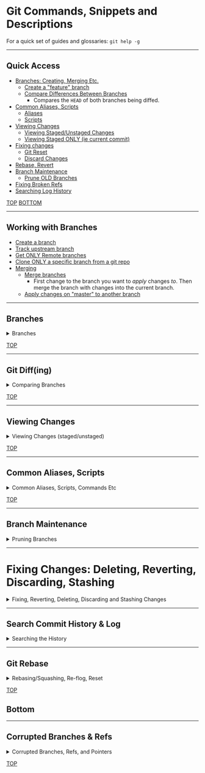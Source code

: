 # Git Commands, Snippets and Descriptions
For a quick set of guides and glossaries: ``` git help -g ```

------------------------------------------------------------------------------------------------------------------------

## **Quick Access**


- [Branches: Creating, Merging Etc.](#working-with-branches)
    - [Create a "feature" branch](#branches)
    - [Compare Differences Between Branches](#compare-differences-between-branches)
        - Compares the `HEAD` of both branches being diffed.
- [Common Aliases, Scripts](#common-aliases-scripts)
    - [Aliases](#aliases)
    - [Scripts](#scripts)
- [Viewing Changes](#viewing-changes)
    - [Viewing Staged/Unstaged Changes](#viewing-staged--unstaged-changes-before-committing)
    - [Viewing Staged ONLY (ie current commit)](#viewing-current-commit-changes)
- [Fixing changes](#fixing-changes-deleting-reverting-discarding-stashing)
    - [Git Reset](#git-reset)
    - [Discard Changes](#discard-changes)
- [Rebase, Revert](#git-rebase)
- [Branch Maintenance](#branch-maintenance)
  - [Prune OLD Branches](#pruning-branches)
- [Fixing Broken Refs](#fixing-broken-refs)
- [Searching Log History](#searching-git-for-keyword)



[TOP](#git-commands-snippets-and-descriptions)
[BOTTOM](#bottom)

------------------------------------------------------------------------------------------------------------------------

## Working with Branches
- [Create a branch](#create-a-branch)
- [Track upstream branch](#track-upstream-branch)
- [Get ONLY Remote branches](#get-only-remote-branches)
- [Clone ONLY a specific branch from a git repo](#clone-only-a-specific-branch-from-a-repo)
- [Merging](#merging)
    - [Merge branches](#merge-branches)
        - First change to the branch you want to *apply* changes *to*. Then merge the branch with changes into the current branch.
    - [Apply changes on "master" to another branch](#push-changes-on-master-to-feature-branch)
    
    
------------------------------------------------------------------------------------------------------------------------


## Branches

<details>
    <summary>Branches</summary>
    
## Create "Feature" Branch & Clone Master Into It
The following command will create a new "feature" branch and clone the ```master``` branch's current state in to.

```bash
git checkout -b feature

# then push to remote (add -u for remote tracking)
git push origin feature

# then list all current branches
git branch -a
```

    
### Create a Branch
```bash
# the following will create a branch named features
git branch "features"

# change to the new branch
git checkout features
```

### Track Upstream Branch
```bash
git push -u origin/<my_branch>

# List all branches and their upstreams
git branch -vv
```
### Get ONLY Remote Branches
```bash
git branch -r
```

### Jump Back to the Last Branch
```bash
git checkout -
```

### Clone ONLY a Specific Branch from a Repo
```bash
git clone --single-branch --branch <branchname> <remote-repo>

# USAGE EXAMPLE: be sure to grab the clone URL

git clone --single-branch --branch features https://github.com/EstenGrove/MyRepo.git

# ALT USAGE EXAMPLE
# Pseudo Code: git clone -b <branch_name> --single-branch <repo_url>

git clone -b features_branch --single-branch https://github.com/EstenGrove/MyRepo.git
```

### Pushing Changes
```bash
# add tracking for any new files
git add -A

# commit to staging and add comment
git commit -m "Some comment here..."

# push to branch
git push origin <branch>

####### Alternate Method
####### You can use the interactive CLI
git commit --interactive

# *** Commands ***
#   1: status       2: update       3: revert       4: add untracked
#   5: patch        6: diff         7: quit         8: help
#  What now>

```

### Fetch Latest Changes
```bash
# First fetch any changes and stage them locally
git fetch

# Then pull them down into the local repo and sync them. You can also specify pulling froma particular branch
git pull 
# OR
git pull <upstream> <branch>

# Example: git pull origin features
```

## Merging

### Merge Branches
First you need to change into the branch that you want to merge *into*. 
- If you want to add the changes in a "features" branch to the "master" branch, you would first change to the "master" branch and merge "features" *into* the "master" branch.
```
# first change to the branch you want to merge changes *into*
git checkout master

# then run merge of the branch you want to pull changes from
git merge features
```

### Push Changes On "master" to "feature" Branch
- The following command(s) is for applying changes found on "master" to another branch like a "feature" branch.

```bash
git checkout feature
git rebase master
```


### Show Latest Branches
Can be helpful when using BugIDs for branch names.
- The following will loop all your latest branches and display them with their names and most recent commits
```bash
git latest = for-each-ref --count=30 --sort=-committerdate refs/heads/ --format='%(refname:short)'
```

### Remove Local Branches that Were Removed from Remote(GitHub)
```bash
# to see what will be deleted before actually deleting them
git remote prune origin --dry-run

# to actually make the changes and remove the branch
git remote update --prune
```

### Deleting Branches
- Delete local branch
```bash
git branch -d <local_branch>
```
- Delete remote branch
```bash
git push origin --delete <remote_branch>
```

### Sync with Remote and Overwrite Local Changes
```bash
git fetch origin && git reset --hard origin/master && git clean -f -d
```

### List All Branches That Have Been Merged Into Master
```bash
git branch --merged master
```

### Save Changes to Commit Later (git stash)
- This is helpful when you need to pull the latest changes but you don't want it to overwrite your own
```bash
git stash

# Also can leave a comment for discerning between "stashes"

git stash save "Some comment here..."
```

</details>

[TOP](#git-commands-snippets-and-descriptions)

------------------------------------------------------------------------------------------------------------------------

## Git Diff(ing)

<details>
    <summary>Comparing Branches</summary>

### Compare Differences Between Branches
This will compare the tip of both branches (ie ```HEAD```. It shows ALL changes that exist in "branch2" that DO NOT exist in "branch1". This is perfect when working on a "feature" branch and checking master before a committing changes.

```bash
git diff branch1..branch2

# EXAMPLE USAGE:
git diff master..feature_adlschedule
```

**Compare Branches** 
You can also use triple dot syntax (ie ```git diff branch1...branch2```). This will compare the tip of the right("branch2") branch (ie ```HEAD```) with the common ancestor of the left("branch1") branch.

```bash
# This ONLY compares the tip of "branch2" with the 1st common ancestor in "branch1"
# YOU USUALLY WANT TO USE "double-dot" syntax: git diff branch1..branch2

git diff branch1...branch2
```

#### **Visual Examples**

![Git-Diff](https://user-images.githubusercontent.com/41505038/80240465-b7d7d800-8616-11ea-8d2c-0c48e58ef4a2.png)


</details>


[TOP](#git-commands-snippets-and-descriptions)

------------------------------------------------------------------------------------------------------------------------

## Viewing Changes

<details>
    <summary>Viewing Changes (staged/unstaged)</summary>

## Viewing "Staged" & "Unstaged" Changes *Before* Committing

```javascript
# show actual line changes
git diff HEAD

# show ONLY filenames
git diff --name-only HEAD
```

### Check What Files Were Changed/Modified in a Commit
-First you need to commit ID
```bash
# this will show the last commits in a graphical tree format
git log --graph

# then when you find the commit that you want more details on, copy the commit ID/ref and run
git show <commit_id>
```

### Show a Log of Changes to a Repo's ```HEAD```
```bash
git reflog

### OUTPUT ###
# e95e7c7 (HEAD -> master, origin/master) HEAD@{0}: commit: Resynced repo.
# f05d8ec HEAD@{1}: commit: Fixed sidenav 'overlay' bug.
# c570d99 HEAD@{2}: commit: Added: AfternoonPage component w/ working form. Starting to implement Context to enable 'completion summaries'.
# e977e39 HEAD@{3}: pull: Fast-forward

```

### Check Who Made Changes & When (Git Blame)
```bash
git blame <my_file>

### OUTPUT ###
#e95e7c73 (EstenGrove 2019-06-26 08:51:59 -0700  1) This is to be the first-form prototype. A version 1 demo that will be presented Friday June 28th.
#^1bbef14 (EstenGrove 2019-06-17 07:09:37 -0700  2)
#00bda746 (EstenGrove 2019-06-21 11:20:41 -0700  3)

```
### Checking Changes and Status and General Information
```bash
# this will print a commit history w/ comments, ID and a visual graph of commits
git log --graph

# to get a more colorized output of the last 5 commits
git log -5 --pretty --oneline

###### OUTPUT #######
#5377a90 (HEAD -> master, origin/master, origin/HEAD) Updated comments and docs. Pushed new items.
#506cb39 Added: useWasTouched, useWasHovered. Added comments to various components for clarity.
#9f3d5b8 Fixed incorrect file name
#1c7d24d Added 'utilites': useDebounce, usePrevious, useStringGenerator, useSlicer. Added comments and made minor improvements to hooks
#c39f8c2 Added new fields to log tables

# get a quick log of contributors and see commits per person
git shortlog -sn

# to get a detailed, colorized log output of changes. Helpful to create an alias for this
git log --all --graph --decorate --oneline --simplify-by-decoration


# check how many lines of code you're written today
git diff --shortstat "@{0 day ago}"
```

### See All Commits Made Since Forking From master
```bash
git log --no-merges --stat --reverse master..
```

### See Detailed Info of Commits
```bash
git log --stat
```
```
## OUTPUT ##
commit f54fe2e4256ea2f30bea6b7f0566e96e333d8079
Author: Esten <estengrove99@gmail.com>
Date:   Mon Jun 24 16:03:07 2019 -0700

    Fixed solobracket-issue

 src/components/CardContainer.js | 1 -
 1 file changed, 1 deletion(-)

commit 4a2e415abfd001db39485423a4f85aa34b4f008d
Author: Esten <estengrove99@gmail.com>
Date:   Mon Jun 24 14:09:32 2019 -0700

    Updated Readme.md w/ task completions.

 README.md                       | 17 ++++++++++-------
 src/components/CardContainer.js |  8 +++++---
 src/components/Nav.js           |  4 ++--
 3 files changed, 17 insertions(+), 12 deletions(-)
```

### Check Changes Since 2 Weeks Ago
```bash
# Method 1
git log --no-merges --raw --since='2 weeks ago'

# Method 2: simpler!!!
git whatchanged --since='2 weeks ago'
```


### Undo a Commit By Creating a New Commit
```bash
git revert <commit-ish>
```

</details>

[TOP](#git-commands-snippets-and-descriptions)

------------------------------------------------------------------------------------------------------------------------

## Common Aliases, Scripts

<details>
    <summary>Common Aliases, Scripts, Commands Etc</summary>

```bash
#########################################################################
############### GIT ALIASES, FUNCTIONS, HELPERS & SCRIPTS ###############
#########################################################################

alias gs='git status'
alias glg='git log --graph'
alias gls='git log --stat'
alias glp='git log --pretty=format:"%h : %s" --graph'
alias gr='grep --color -r' # usage gr 'some-string'
alias gdh='git diff HEAD' # view staged/unstaged changes before commit
alias gdn='git diff --name-only HEAD' # view staged/unstaged filenames ONLY, before commit

# Git Add, Commit, Push to Specfic Branch ONLY
# Checks for Empty string as args, if empty then just "git push", else "git push origin <arg>"

acp ()
{
	if [[ -n "$2" ]]; then
		git add .; git commit; git push origin "$2"
	else
		git add .; git commit; git push
	fi
}

# Git Add, Commit, Push to Specific Branch ONLY
acpb(){
	if [[ -n "$2" ]]; then
		git add .; git commit; git push origin "$2"
	else
		git add .; git commit; git push
	fi
}

# Git Fetch, and Pull - get the latest
gfp () {
	git fetch; git pull
}

# Git: Change Branch
cb (){
	git checkout "$1";
}

#### Search Git Logs ####
GS(){
	git log --all --grep="$1"
}
```

</details>


[TOP](#git-commands-snippets-and-descriptions)

------------------------------------------------------------------------------------------------------------------------

## Branch Maintenance

<details>
  <summary>Pruning Branches</summary>
  
### Pruning OLD Branches
Remove local branches that have been removed from your remote (ie GitHub, or other). ```git prune``` does NOT work on branches with an existing reference(ie ref). [Great explaination here](https://stackoverflow.com/questions/20106712/what-are-the-differences-between-git-remote-prune-git-prune-git-fetch-prune)

##### **Types of Pruning**


```bash
# NOTE: before running try a dry-run
git remote prune origin --dry-run

# SYNTAX: 
git remote prune <branch>

git remote update --prune
```
  
  
</details>


------------------------------------------------------------------------------------------------------------------------



# Fixing Changes: Deleting, Reverting, Discarding, Stashing 

<details>
    <summary>Fixing, Reverting, Deleting, Discarding and Stashing Changes</summary>

#### **Git Reset, Git Revert Etc**
- ```git reset```, ```git revert```
  - ```git revert``` can ONLY be used at the commit level.
  - ```git reset``` can be used on commits AND individual files.

#### Git Reset
Fixes issues when you commit changes that are NOT complete. Resets your index to the latest commit.
- It allows you to "point" a branch at another branch. For instance, if you want to point your master branch to a branch called "C" you could run: ```git reset C``` while the master branch is checked out.

##### Discard Staged and Unstaged Changes Since the Last Commit
```bash
git reset --hard HEAD
```

#### Discard LOCAL Unstaged Changes Since the Last Commit
- This is best for local only changes
```bash
git checkout <commit_id>
```
#### Git Revert
- This will undo the effects of changes in my last commit.
```bash
git revert <commit_id>
```
#### Delete Untracked Files From Local Directory
- ```-n``` is to do a "dry-run". It won't delete anything, only show what will be deleted.
- ```-f``` is to actually delete the files.
- ```-d``` is to remove the untracked directories.
  - This will NOT effect files and folders entered in .gitignore
```bash
git clean -n
```
#### Alternate Method for Deleting Changes

```bash
# first run git status to find the commit you want to reset to
git status

# soft reset
git reset --soft HEAD@{1}

# hard reset - this will throw away any uncommitted changes BEWARE
git reset --hard HEAD <commit-ID>

# example: git reset --hard HEAD f1d2325
```

### Deleting a Branch

```bash
# For "unmerged" branches
git branch -D <branch-to-delete>

# For "merged" branches
git branch -d <branch-to-delete>
```

### Uncommit Everything, But Still Save the Changes (Soft-Reset)
```bash
git reset --soft HEAD~3
```

### Review Every Change You've Made
```bash
git reflog
```

### Stash Changes for Later (git stash)
```bash
git stash

# to retrieve the changes that were stashed
git stash apply
# OR to retrieve & apply your stashed changes AND remove the stash from the stash "array"
git stash pop
```

### List ALL Saved Stashes
```bash
git stash list
```


### Change/Rewrite Last Commit
This command allows you to change: commit comments, comment content by adding or removing files
```bash
git commit --amend
```

### Cherry Picking
Cherry Picking allows you to pick a commit from one branch and apply it to another branch
- useful when accidentally commiting to the wrong branch
```bash
git cherry-pick <commit_reference>

#### USAGE ####
# first get a commit reference
git log
# then use that reference to run the cherry pick command
git cherry-pick <commit_reference>
# then change to branch you want to apply the mistaken commit *to*
git checkout <branch>
# then execute the command with the desired branch that the mistaken commit was applied *to*
git cherr-pick <branch_name>
```

</details>

---

## Search Commit History & Log

<details>
    <summary>Searching the History</summary>

### Search Commit History for Keyword
Will search commits for a keyword and display any matching commits
```bash
git log -S <keyword>

# Example: git log -S puppy
```

#### Get Commit SHA
The following will show a "brief" oneliner for each commit w/ the SHA hash.

```bash
git log --oneline --graph
```

</details>

---



## Git Rebase

<details>
    <summary>Rebasing/Squashing, Re-flog, Reset</summary>

Rebasing is the more DANGEROUS alternative to ```git merge```, but it's sometimes necessary. You can pick and choose which commits you want to squash, reword, edit or fixup.
- rebasing works just like a destructive merge. You change to the branch that you wnat to apply changes *to*. Then rebase *into* it

```bash
git rebase -i <branch>

###### EXAMPLE USAGE ######
# to overwrite a master branch with changes from a features branch
# first change to the branch you 
git checkout master
git rebase -i features
# the above will destructively merge changes from features into master
```

</details>

[TOP](#git-commands-snippets-and-descriptions)

## Bottom

---

## Corrupted Branches & Refs

<details>
    <summary>Corrupted Branches, Refs, and Pointers</summary>

## Fixing Broken Refs
Sometimes a branch's ```ref``` or ```HEAD``` get's "broken" and it no longer able to be accessed, read from, or updated.

**Common Broken Ref Error Message**


```bash
# sometimes this is the message
warning: ignoring ref with broken name refs/heads/js 2

# or this
fatal: missing object 69b76b88831327819fd7be5f63fa048a3e8d21e1 for refs/heads/react
```

**To solve this:**

```bash
# 1st run the following to check the branches in a repo 
git branch -a

# 2nd run the following, IF...IF there's an issue with one of the ref
git update-ref -d <path-to-branch-ref>

# EXAMPLE USAGE:
git update-ref -d 'refs/remotes/origin/react'
```

</details>


[TOP](#git-commands-snippets-and-descriptions)
